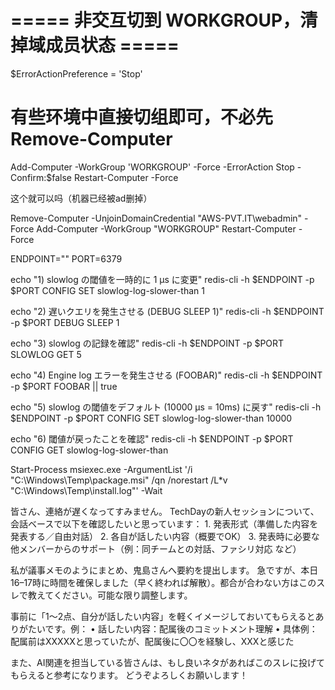 # ===== 非交互切到 WORKGROUP，清掉域成员状态 =====
$ErrorActionPreference = 'Stop'
# 有些环境中直接切组即可，不必先 Remove-Computer
Add-Computer -WorkGroup 'WORKGROUP' -Force -ErrorAction Stop -Confirm:$false
Restart-Computer -Force


这个就可以吗（机器已经被ad删掉）



Remove-Computer -UnjoinDomainCredential "AWS-PVT.IT\webadmin" -Force
Add-Computer -WorkGroup "WORKGROUP"
Restart-Computer -Force


ENDPOINT="<your-elasticache-endpoint>"
PORT=6379

echo "1) slowlog の閾値を一時的に 1 µs に変更"
redis-cli -h $ENDPOINT -p $PORT CONFIG SET slowlog-log-slower-than 1

echo "2) 遅いクエリを発生させる (DEBUG SLEEP 1)"
redis-cli -h $ENDPOINT -p $PORT DEBUG SLEEP 1

echo "3) slowlog の記録を確認"
redis-cli -h $ENDPOINT -p $PORT SLOWLOG GET 5

echo "4) Engine log エラーを発生させる (FOOBAR)"
redis-cli -h $ENDPOINT -p $PORT FOOBAR || true

echo "5) slowlog の閾値をデフォルト (10000 µs = 10ms) に戻す"
redis-cli -h $ENDPOINT -p $PORT CONFIG SET slowlog-log-slower-than 10000

echo "6) 閾値が戻ったことを確認"
redis-cli -h $ENDPOINT -p $PORT CONFIG GET slowlog-log-slower-than


Start-Process msiexec.exe -ArgumentList '/i "C:\Windows\Temp\package.msi" /qn /norestart /L*v "C:\Windows\Temp\install.log"' -Wait



皆さん、連絡が遅くなってすみません。
TechDayの新人セッションについて、会話ベースで以下を確認したいと思っています：
	1.	発表形式（準備した内容を発表する／自由対話）
	2.	各自が話したい内容（概要でOK）
	3.	発表時に必要な他メンバーからのサポート（例：同チームとの対話、ファシリ対応 など）

私が議事メモのようにまとめ、鬼島さんへ要約を提出します。
急ですが、本日16–17時に時間を確保しました（早く終われば解散）。都合が合わない方はこのスレで教えてください。可能な限り調整します。

事前に「1～2点、自分が話したい内容」を軽くイメージしておいてもらえるとありがたいです。例：
	•	話したい内容：配属後のコミットメント理解
	•	具体例：配属前はXXXXXと思っていたが、配属後に〇〇を経験し、XXXと感じた

また、AI関連を担当している皆さんは、もし良いネタがあればこのスレに投げてもらえると参考になります。
どうぞよろしくお願いします！
